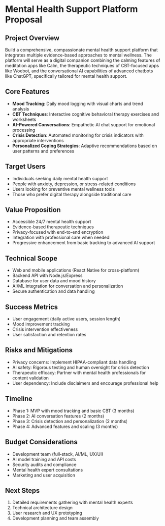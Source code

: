 # Mental Health Support Platform Proposal

## Project Overview
Build a comprehensive, compassionate mental health support platform that integrates multiple evidence-based approaches to mental wellness. The platform will serve as a digital companion combining the calming features of meditation apps like Calm, the therapeutic techniques of CBT-focused apps like Woebot, and the conversational AI capabilities of advanced chatbots like ChatGPT, specifically tailored for mental health support.

## Core Features
- **Mood Tracking**: Daily mood logging with visual charts and trend analysis
- **CBT Techniques**: Interactive cognitive behavioral therapy exercises and worksheets
- **AI-Powered Conversations**: Empathetic AI chat support for emotional processing
- **Crisis Detection**: Automated monitoring for crisis indicators with appropriate interventions
- **Personalized Coping Strategies**: Adaptive recommendations based on user patterns and preferences

## Target Users
- Individuals seeking daily mental health support
- People with anxiety, depression, or stress-related conditions
- Users looking for preventive mental wellness tools
- Those who prefer digital therapy alongside traditional care

## Value Proposition
- Accessible 24/7 mental health support
- Evidence-based therapeutic techniques
- Privacy-focused with end-to-end encryption
- Integration with professional care when needed
- Progressive enhancement from basic tracking to advanced AI support

## Technical Scope
- Web and mobile applications (React Native for cross-platform)
- Backend API with Node.js/Express
- Database for user data and mood history
- AI/ML integration for conversation and personalization
- Secure authentication and data handling

## Success Metrics
- User engagement (daily active users, session length)
- Mood improvement tracking
- Crisis intervention effectiveness
- User satisfaction and retention rates

## Risks and Mitigations
- Privacy concerns: Implement HIPAA-compliant data handling
- AI safety: Rigorous testing and human oversight for crisis detection
- Therapeutic efficacy: Partner with mental health professionals for content validation
- User dependency: Include disclaimers and encourage professional help

## Timeline
- Phase 1: MVP with mood tracking and basic CBT (3 months)
- Phase 2: AI conversation features (2 months)
- Phase 3: Crisis detection and personalization (2 months)
- Phase 4: Advanced features and scaling (3 months)

## Budget Considerations
- Development team (full-stack, AI/ML, UX/UI)
- AI model training and API costs
- Security audits and compliance
- Mental health expert consultations
- Marketing and user acquisition

## Next Steps
1. Detailed requirements gathering with mental health experts
2. Technical architecture design
3. User research and UX prototyping
4. Development planning and team assembly